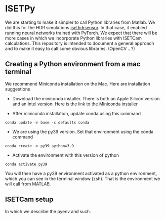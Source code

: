 # ISETPy

We are starting to make it simpler to call Python libraries from Matlab. We did this for the HDR simulations [isethdrsensor](https://github.com/ISET/isethdrsensor). In that case, it enabled running neural networks trained with PyTorch.  We expect that there will be more cases in which we incorporate Python libraries with ISETCam calculations.  This repository is intended to document a general approach and to make it easy to call some obvious libraries. (OpenCV ...?)

## Creating a Python environment from a mac terminal

We recommend Miniconda installation on the Mac. Here are installation suggestions 

* Download the miniconda installer.  There is both an Apple Silicon version and an Intel version. Here is the link to [the Miniconda installer](https://docs.anaconda.com/free/miniconda/)

* After miniconda installation, update conda using this command

`conda update -n base -c defaults conda`

* We are using the py39 version.  Set that environment using the conda command

`conda create -n py39 python=3.9 ` 

* Activate the environment with this version of python

`conda activate py39  `

You will then have a py39 environment activated as a python environment, which you can see in the terminal window (zsh).  That is the environment we will call from MATLAB.

## ISETCam setup

In which we describe the pyenv and such.


